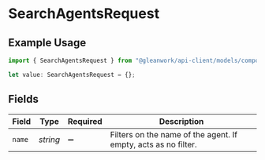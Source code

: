 # SearchAgentsRequest

## Example Usage

```typescript
import { SearchAgentsRequest } from "@gleanwork/api-client/models/components";

let value: SearchAgentsRequest = {};
```

## Fields

| Field                                                          | Type                                                           | Required                                                       | Description                                                    |
| -------------------------------------------------------------- | -------------------------------------------------------------- | -------------------------------------------------------------- | -------------------------------------------------------------- |
| `name`                                                         | *string*                                                       | :heavy_minus_sign:                                             | Filters on the name of the agent. If empty, acts as no filter. |